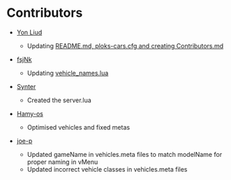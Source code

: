# Contributors

- [Yon Liud](https://github.com/YonLiud)
  - Updating [README.md, ploks-cars.cfg and creating Contributors.md](https://github.com/PLOKMJNB/FiveM-Civ-Car-Pack/pull/10)

- [fsjNk](https://github.com/fsjNk)
  - Updating [vehicle_names.lua](https://github.com/PLOKMJNB/FiveM-Civ-Car-Pack/issues/11#issuecomment-744705879)

- [Synter](https://github.com/synterrr)
  - Created the server.lua

- [Hamy-os](https://github.com/hamy-os)
  - Optimised vehicles and fixed metas

- [joe-p](https://github.com/joe-p)
  - Updated gameName in vehicles.meta files to match modelName for proper naming in vMenu
  - Updated incorrect vehicle classes in vehicles.meta files 

